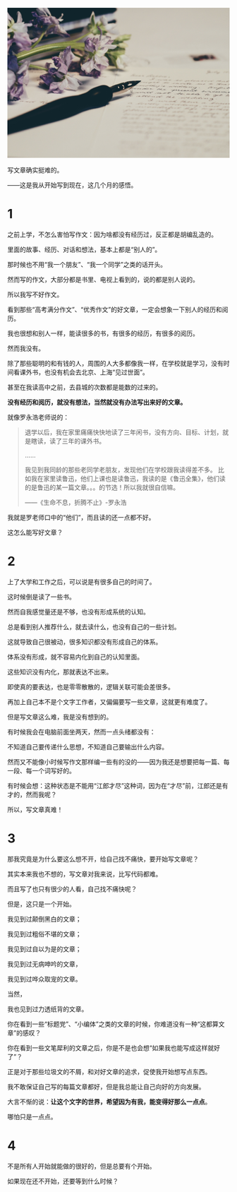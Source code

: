 ![](res/cover.jpg)

写文章确实挺难的。

——这是我从开始写到现在，这几个月的感悟。

# 1

之前上学，不怎么害怕写作文：因为啥都没有经历过，反正都是胡编乱造的。

里面的故事、经历、对话和想法，基本上都是“别人的”。

那时候也不用“我一个朋友”、“我一个同学”之类的话开头。

然而写的作文，大部分都是书里、电视上看到的，说的都是别人说的。

所以我写不好作文。

看到那些“高考满分作文”、“优秀作文”的好文章，一定会想象一下别人的经历和阅历。

我也很想和别人一样，能读很多的书，有很多的经历，有很多的阅历。

然而我没有。

除了那些聪明的和有钱的人，周围的人大多都像我一样，在学校就是学习，没有时间看课外书，也没有机会去北京、上海“见过世面”。

甚至在我读高中之前，去县城的次数都是能数的过来的。

**没有经历和阅历，就没有想法，当然就没有办法写出来好的文章。**

就像罗永浩老师说的：

> 退学以后，我在家里痛痛快快地读了三年闲书，没有方向、目标、计划，就是瞎读，读了三年的课外书。
>
> ……
>
> 我见到我同龄的那些老同学老朋友，发现他们在学校跟我读得差不多。
> 比如我在家里读鲁迅，他们上课也是读鲁迅，我读的是《鲁迅全集》，他们读的是鲁迅的某一篇文章。。。的节选！所以我就很自信嘛。
>
> ——《生命不息，折腾不止》-罗永浩

我就是罗老师口中的“他们”，而且读的还一点都不好。

这怎么能写好文章？

# 2

上了大学和工作之后，可以说是有很多自己的时间了。

这时候倒是读了一些书。

然而自我感觉量还是不够，也没有形成系统的认知。

总是看到别人推荐什么，就去读什么，也没有自己的一些计划。

这就导致自己很被动，很多知识都没有形成自己的体系。

体系没有形成，就不容易内化到自己的认知里面。

这些知识没有内化，那就表达不出来。

即使真的要表达，也是零零散散的，逻辑关联可能会差很多。

再加上自己本不是个文字工作者，又偏偏要写一些文章，这就更有难度了。

但是写文章这么难，我是没有想到的。

有时候我会在电脑前面坐两天，然而一点头绪都没有：

不知道自己要传递什么思想，不知道自己要输出什么内容。

然而又不能像小时候写作文那样编一些有的没的——因为我还是想要把每一篇、每一段、每一个词写好的。

有时候会想：这种状态是不能用“江郎才尽”这种词，因为在“才尽”前，江郎还是有才的，然而我呢？

所以，写文章真难！

# 3

那我究竟是为什么要这么想不开，给自己找不痛快，要开始写文章呢？

其实本来我也不想的，写文章对我来说，比写代码都难。

而且写了也只有很少的人看，自己找不痛快呢？

但是，这只是一个开始。

我见到过颠倒黑白的文章；

我见到过粗俗不堪的文章；

我见到过自以为是的文章；

我见到过无病呻吟的文章，

我见到过哗众取宠的文章。

当然，

我也见到过力透纸背的文章。

你在看到一些“标题党”、“小编体”之类的文章的时候，你难道没有一种“这都算文章”的感叹？

你在看到一些文笔犀利的文章之后，你是不是也会想“如果我也能写成这样就好了”？

正是对于那些垃圾文的不屑，和对好文章的追求，促使我开始想写点东西。

我不敢保证自己写的每篇文章都好，但是我总能让自己向好的方向发展。

大言不惭的说：**让这个文字的世界，希望因为有我，能变得好那么一点点**。

哪怕只是一点点。

# 4

不是所有人开始就能做的很好的，但是总要有个开始。

如果现在还不开始，还要等到什么时候？

